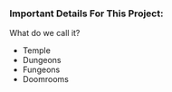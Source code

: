 ### Important Details For This Project:
What do we call it?  
- Temple  
- Dungeons  
- Fungeons  
- Doomrooms  